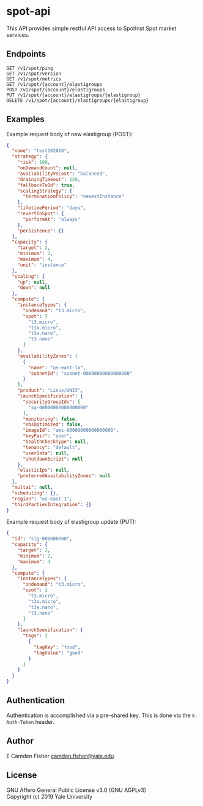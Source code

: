 # spot-api

This API provides simple restful API access to SpotInst Spot market services.

## Endpoints

```
GET /v1/spot/ping
GET /v1/spot/version
GET /v1/spot/metrics
GET /v1/spot/{account}/elastigroups
POST /v1/spot/{account}/elastigroups
PUT /v1/spot/{account}/elastigroups/{elastigroup}
DELETE /v1/spot/{account}/elastigroups/{elastigroup}
```

## Examples

Example request body of new elastigroup (POST):

```json
{
  "name": "test202018",
  "strategy": {
    "risk": 100,
    "onDemandCount": null,
    "availabilityVsCost": "balanced",
    "drainingTimeout": 120,
    "fallbackToOd": true,
    "scalingStrategy": {
      "terminationPolicy": "newestInstance"
    },
    "lifetimePeriod": "days",
    "revertToSpot": {
      "performAt": "always"
    },
    "persistence": {}
  },
  "capacity": {
    "target": 2,
    "minimum": 2,
    "maximum": 4,
    "unit": "instance"
  },
  "scaling": {
    "up": null,
    "down": null
  },
  "compute": {
    "instanceTypes": {
      "ondemand": "t3.micro",
      "spot": [
	    "t3.micro",
	    "t3a.micro",
	    "t3a.nano",
	    "t3.nano"
      ]
    },
    "availabilityZones": [
      {
        "name": "us-east-1a",
        "subnetId": "subnet-00000000000000000"
      }
    ],
    "product": "Linux/UNIX",
    "launchSpecification": {
      "securityGroupIds": [
        "sg-00000000000000000"
      ],
      "monitoring": false,
      "ebsOptimized": false,
      "imageId": "ami-00000000000000000",
      "keyPair": "user",
      "healthCheckType": null,
      "tenancy": "default",
      "userData": null,
      "shutdownScript": null
    },
    "elasticIps": null,
    "preferredAvailabilityZones": null
  },
  "multai": null,
  "scheduling": {},
  "region": "us-east-1",
  "thirdPartiesIntegration": {}
}
```

Example request body of elastigroup update (PUT):

```json
{
  "id": "sig-000000000",
  "capacity": {
    "target": 2,
    "minimum": 2,
    "maximum": 4
  },
  "compute": {
    "instanceTypes": {
      "ondemand": "t3.micro",
      "spot": [
  	    "t3.micro",
	    "t3a.micro",
	    "t3a.nano",
	    "t3.nano"
      ]
    },
    "launchSpecification": {
      "tags": [
        { 
          "tagKey": "food",
          "tagValue": "good"
        }
      ]
    }
  }
}
```

## Authentication

Authentication is accomplished via a pre-shared key.  This is done via the `X-Auth-Token` header.

## Author

E Camden Fisher <camden.fisher@yale.edu>

## License

GNU Affero General Public License v3.0 (GNU AGPLv3)  
Copyright (c) 2019 Yale University
